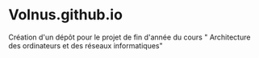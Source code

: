 # Volnus.github.io
Création d'un dépôt pour le projet de fin d'année du cours " Architecture des ordinateurs et des réseaux informatiques"

